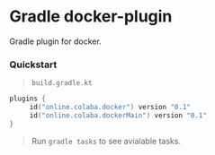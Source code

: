 # Gradle docker-plugin

Gradle plugin for docker.

### Quickstart

> `build.gradle.kt`

```kotlin
plugins {
     id("online.colaba.docker") version "0.1"
     id("online.colaba.dockerMain") version "0.1"
}
```

> Run `gradle tasks` to see avialable tasks.

